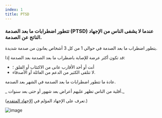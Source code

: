 ```yaml
---
index: 1
title: PTSD
---
```

### تتطور اضطرابات ما بعد الصدمة (PTSD) عندما لا يشفى الناس من الإجهاد الناتج عن الصدمة.

يتطور اضطراب ما بعد الصدمة في حوالي 1 من كل 3 أشخاص يعانون من صدمة شديدة.

قد تكون أكثر عرضة للإصابة باضطراب ما بعد الصدمة بعد الصدمة إذا:

*   أنت أو أحد الأقارب عانى من الاكتئاب أو القلق ؛
*   لا تتلقى الكثير من الدعم من العائلة أو الأصدقاء.

عادة ما تتطور اضطرابات ما بعد الصدمة في الشهر بعد الصدمة.

_ أقلية من الناس تظهر عليهم أعراض بعد شهور أو حتى بعد سنوات._

(تعرف على الإجهاد المؤلم في [الإجهاد المتقدم](umbrella://stress/stress/advanced).)

![image](stress4.png)
